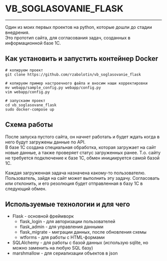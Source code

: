 # VB_SOGLASOVANIE_FLASK

---
Один из моих первых проектов на python, которые дошли до стадии внедрения.  
Это прототип сайта, для согласования задач, созданных в информационной базе 1С.


## Как установить и запустить контейнер Docker

```
# копируем проект
git clone https://github.com/rzabolotin/vb_soglasovanie_flask
```

```
# копируем пример настроечного файла и вносим наши корректировки
mv webapp/sample_config.py webapp/config.py
vim webapp/config.py 
```

```
# запускаем проект
cd vb_soglasovane_flask
sudo docker-compose up
```

## Схема работы
После запуска пустого сайта, он начнет работать и будет ждать когда в него будут загружены данные по API.  
В базе 1С создана специальная обработка, которая загружает на сайт новые данные, а также проверяет статус загруженных ранее.
Т.о. сайту не требуется подключение к базе 1С, обмен инициируется самой базой 1С.

Каждая загруженная задача назначена какому-то пользователю.  
Пользователь, зайдя на сайт может выполнить эту задачу.
Согласовать или отклонить, и его резолюция будет отправленная в базу 1С в следующий обмен.



## Используемые технологии и для чего
* Flask - основной фреймворк
    * flask_login - для авторизации пользователей
    * flask_admin - для управления данными
    * flask_migrate - миграции данных, после обновления схемы
    * wtforms - для работы с HTML-формами
* SQLAlchemy - для работы с базой данных (использую sqlite, но можно заменить на любую SQL базу)  
* marshmallow - для сериализации объектов в json


